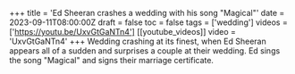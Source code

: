 +++
title = 'Ed Sheeran crashes a wedding with his song "Magical"'
date = 2023-09-11T08:00:00Z
draft = false
toc = false
tags = ['wedding']
videos = ['https://youtu.be/UxvGtGaNTn4']
[[youtube_videos]]
video = 'UxvGtGaNTn4'
+++
Wedding crashing at its finest, when Ed Sheeran appears all of a sudden and surprises a couple at their wedding. Ed sings the song "Magical" and signs their marriage certificate.

